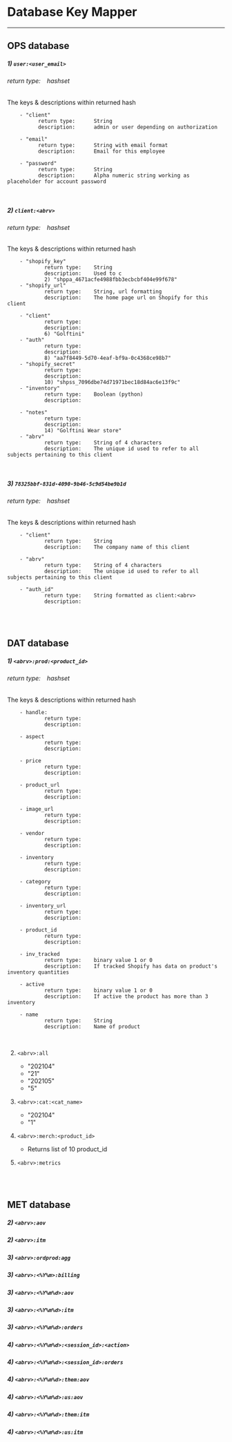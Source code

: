 # Database Key Mapper
---
## OPS database
##### 1) ``` user:<user_email> ```
###### return type: &ensp; _hashset_  
The keys & descriptions within returned hash
> 

        - "client"
              return type:      String
              description:      admin or user depending on authorization 
              
        - "email"
              return type:      String with email format
              description:      Email for this employee 

        - "password"
              return type:      String
              description:      Alpha numeric string working as placeholder for account password 

<br>

##### 2) ``` client:<abrv> ```
###### return type: &ensp; _hashset_  
The keys & descriptions within returned hash
> 

        - "shopify_key"
                return type:    String
                description:    Used to c
                2) "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"
        - "shopify_url"
                return type:    String, url formatting
                description:    The home page url on Shopify for this client

        - "client"
                return type:
                description:
                6) "Golftini"
        - "auth"
                return type:
                description:
                8) "aa7f8449-5d70-4eaf-bf9a-0c4368ce98b7"
        - "shopify_secret"
                return type:
                description:
                10) "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"
        - "inventory"
                return type:    Boolean (python)
                description:    

        - "notes"
                return type:
                description:
                14) "Golftini Wear store"
        - "abrv"
                return type:    String of 4 characters
                description:    The unique id used to refer to all subjects pertaining to this client

<br>

##### 3) ``` 78325bbf-831d-4090-9b46-5c9d54be9b1d ```
###### return type: &ensp; _hashset_  
The keys & descriptions within returned hash
> 

        - "client"
                return type:    String
                description:    The company name of this client
                
        - "abrv"
                return type:    String of 4 characters
                description:    The unique id used to refer to all subjects pertaining to this client

        - "auth_id"
                return type:    String formatted as client:<abrv>
                description:
        
        

<br><br>

## DAT database
##### 1) ``` <abrv>:prod:<product_id>  ```
###### return type: &ensp; _hashset_  
The keys & descriptions within returned hash
>
        
        - handle:
                return type:
                description:

        - aspect
                return type:
                description:

        - price
                return type:
                description:

        - product_url
                return type:
                description:

        - image_url
                return type:
                description:

        - vendor
                return type:
                description:

        - inventory
                return type:
                description:

        - category
                return type:
                description:

        - inventory_url
                return type:
                description:

        - product_id
                return type:
                description:

        - inv_tracked
                return type:    binary value 1 or 0
                description:    If tracked Shopify has data on product's inventory quantities

        - active
                return type:    binary value 1 or 0
                description:    If active the product has more than 3 inventory

        - name
                return type:    String 
                description:    Name of product

<br>

2) ``` <abrv>:all ```
    - "202104"
    - "21"
    - "202105"
    - "5"

4) ``` <abrv>:cat:<cat_name> ```
    - "202104"
    - "1"

6) ``` <abrv>:merch:<product_id> ```
    - Returns list of 10 product_id

7) ``` <abrv>:metrics ```


<br><br>

## MET database
##### 2) ``` <abrv>:aov ```
##### 2) ``` <abrv>:itm ```

##### 3) ``` <abrv>:ordprod:agg ```

##### 3) ``` <abrv>:<%Y%m>:billing ```

##### 3) ``` <abrv>:<%Y%m%d>:aov ```
##### 3) ``` <abrv>:<%Y%m%d>:itm ```
##### 3) ``` <abrv>:<%Y%m%d>:orders ```

<!--list of <action> [viewed, opened, selected, cart, checkout] -->
##### 4) ``` <abrv>:<%Y%m%d>:<session_id>:<action> ```
##### 4) ``` <abrv>:<%Y%m%d>:<session_id>:orders ```

##### 4) ``` <abrv>:<%Y%m%d>:them:aov ```
##### 4) ``` <abrv>:<%Y%m%d>:us:aov ```

##### 4) ``` <abrv>:<%Y%m%d>:them:itm ```
##### 4) ``` <abrv>:<%Y%m%d>:us:itm ```

